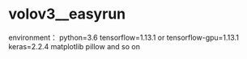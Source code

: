 # volov3__easyrun
environment：
    python=3.6
    tensorflow=1.13.1 or tensorflow-gpu=1.13.1
    keras=2.2.4
    matplotlib
    pillow
    and so on

